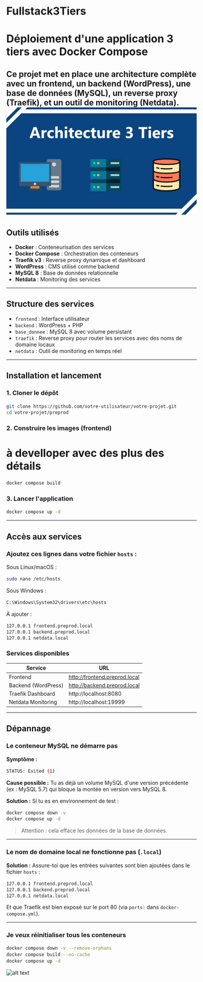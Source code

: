 # Fullstack3Tiers
# Déploiement d'une application 3 tiers avec Docker Compose

Ce projet met en place une architecture complète avec un frontend, un backend (WordPress), une base de données (MySQL), un reverse proxy (Traefik), et un outil de monitoring (Netdata).
 ![alt text](image.png)
---

## Outils utilisés

- **Docker** : Conteneurisation des services
- **Docker Compose** : Orchestration des conteneurs
- **Traefik v3** : Reverse proxy dynamique et dashboard
- **WordPress** : CMS utilisé comme backend
- **MySQL 8** : Base de données relationnelle
- **Netdata** : Monitoring des services

---

## Structure des services

- `frontend` : Interface utilisateur
- `backend` : WordPress + PHP
- `base_donnee` : MySQL 8 avec volume persistant
- `traefik` : Reverse proxy pour router les services avec des noms de domaine locaux
- `netdata` : Outil de monitoring en temps réel

---

## Installation et lancement

### 1. Cloner le dépôt

```bash
git clone https://github.com/votre-utilisateur/votre-projet.git
cd votre-projet/preprod
```

### 2. Construire les images (frontend)  

# à develloper avec des plus des détails
```bash
docker compose build
```

### 3. Lancer l'application

```bash
docker compose up -d
```

---

## Accès aux services

### Ajoutez ces lignes dans votre fichier `hosts` :

Sous Linux/macOS :
```bash
sudo nano /etc/hosts
```

Sous Windows :
```txt
C:\Windows\System32\drivers\etc\hosts
```

À ajouter :
```
127.0.0.1 frontend.preprod.local
127.0.0.1 backend.preprod.local
127.0.0.1 netdata.local
```

### Services disponibles

| Service            | URL                                     |
|--------------------|-----------------------------------------|
| Frontend           | http://frontend.preprod.local           |
| Backend (WordPress)| http://backend.preprod.local            |
| Traefik Dashboard  | http://localhost:8080                   |
| Netdata Monitoring | http://localhost:19999                  |

---

## Dépannage

### Le conteneur MySQL ne démarre pas

**Symptôme :**
```bash
STATUS: Exited (1)
```

**Cause possible :**
Tu as déjà un volume MySQL d'une version précédente (ex : MySQL 5.7) qui bloque la montée en version vers MySQL 8.

**Solution :**
Si tu es en environnement de test :

```bash
docker compose down -v
docker compose up -d
```

>  Attention : cela efface les données de la base de données.

---

###  Le nom de domaine local ne fonctionne pas (`.local`)

**Solution :**
Assure-toi que les entrées suivantes sont bien ajoutées dans le fichier `hosts` :

```
127.0.0.1 frontend.preprod.local
127.0.0.1 backend.preprod.local
127.0.0.1 netdata.local
```

Et que Traefik est bien exposé sur le port 80 (via `ports:` dans `docker-compose.yml`).

---

###  Je veux réinitialiser tous les conteneurs

```bash
docker compose down -v --remove-orphans
docker compose build --no-cache
docker compose up -d
```
![alt text](ma-page.png)

